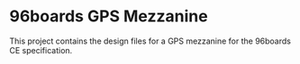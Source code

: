 # 96boards GPS Mezzanine

This project contains the design files for a GPS mezzanine for the 96boards CE specification.
